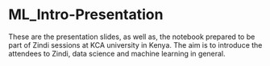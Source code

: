 # ML_Intro-Presentation
These are the presentation slides, as well as, the notebook prepared to be part of Zindi sessions at KCA university in Kenya. The aim is to introduce the attendees to Zindi, data science and machine learning in general.
